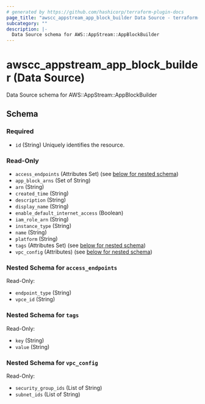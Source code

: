 ```yaml
---
# generated by https://github.com/hashicorp/terraform-plugin-docs
page_title: "awscc_appstream_app_block_builder Data Source - terraform-provider-awscc"
subcategory: ""
description: |-
  Data Source schema for AWS::AppStream::AppBlockBuilder
---
```


# awscc_appstream_app_block_builder (Data Source)

Data Source schema for AWS::AppStream::AppBlockBuilder



<!-- schema generated by tfplugindocs -->
## Schema

### Required

- `id` (String) Uniquely identifies the resource.

### Read-Only

- `access_endpoints` (Attributes Set) (see [below for nested schema](#nestedatt--access_endpoints))
- `app_block_arns` (Set of String)
- `arn` (String)
- `created_time` (String)
- `description` (String)
- `display_name` (String)
- `enable_default_internet_access` (Boolean)
- `iam_role_arn` (String)
- `instance_type` (String)
- `name` (String)
- `platform` (String)
- `tags` (Attributes Set) (see [below for nested schema](#nestedatt--tags))
- `vpc_config` (Attributes) (see [below for nested schema](#nestedatt--vpc_config))

<a id="nestedatt--access_endpoints"></a>
### Nested Schema for `access_endpoints`

Read-Only:

- `endpoint_type` (String)
- `vpce_id` (String)


<a id="nestedatt--tags"></a>
### Nested Schema for `tags`

Read-Only:

- `key` (String)
- `value` (String)


<a id="nestedatt--vpc_config"></a>
### Nested Schema for `vpc_config`

Read-Only:

- `security_group_ids` (List of String)
- `subnet_ids` (List of String)
